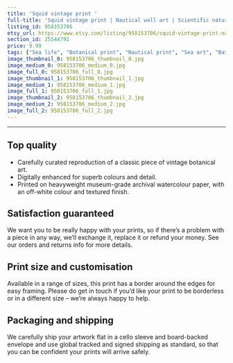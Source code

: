 ```yaml
---
title: 'Squid vintage print '
full-title: 'Squid vintage print | Nautical wall art | Scientific nature cephalopod illustration | Marine & ocean life home decor | Beach house, bathroom'
listing_id: 958153706
etsy_url: https://www.etsy.com/listing/958153706/squid-vintage-print-nautical-wall-art?utm_source=site&utm_medium=api&utm_campaign=api
section_id: 25544791
price: 9.99
tags: ["Sea life", "Botanical print", "Nautical print", "Sea art", "Bathroom art", "Beach house", "Nature illustration", "Nautical art", "Marine home decor", "Scientific print", "Squid art print", "Squid wall art", "Cephalopod"]
image_thumbnail_0: 958153706_thumbnail_0.jpg
image_medium_0: 958153706_medium_0.jpg
image_full_0: 958153706_full_0.jpg
image_thumbnail_1: 958153706_thumbnail_1.jpg
image_medium_1: 958153706_medium_1.jpg
image_full_1: 958153706_full_1.jpg
image_thumbnail_2: 958153706_thumbnail_2.jpg
image_medium_2: 958153706_medium_2.jpg
image_full_2: 958153706_full_2.jpg
---
```

---
## Top quality

* Carefully curated reproduction of a classic piece of vintage botanical art.
* Digitally enhanced for superb colours and detail.
* Printed on heavyweight museum-grade archival watercolour paper, with an off-white colour and textured finish.

## Satisfaction guaranteed

We want you to be really happy with your prints, so if there’s a problem with a piece in any way, we’ll exchange it, replace it or refund your money. See our orders and returns info for more details. 

## Print size and customisation

Available in a range of sizes, this print has a border around the edges for easy framing. Please do get in touch if you’d like your print to be borderless or in a different size – we’re always happy to help.

## Packaging and shipping

We carefully ship your artwork flat in a cello sleeve and board-backed envelope and use global tracked and signed shipping as standard, so that you can be confident your prints will arrive safely.
